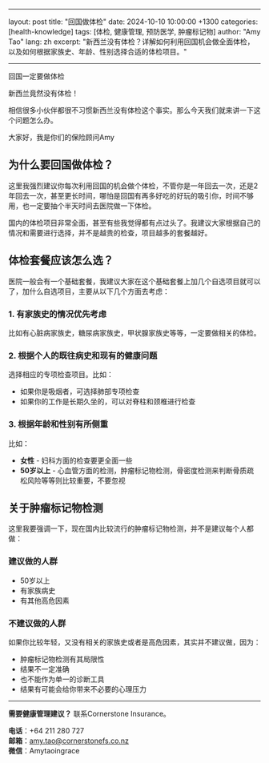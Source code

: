 
---
layout: post
title: "回国做体检"
date: 2024-10-10 10:00:00 +1300
categories: [health-knowledge]
tags: [体检, 健康管理, 预防医学, 肿瘤标记物]
author: "Amy Tao"
lang: zh
excerpt: "新西兰没有体检？详解如何利用回国机会做全面体检，以及如何根据家族史、年龄、性别选择合适的体检项目。"

---

回国一定要做体检

新西兰竟然没有体检！

相信很多小伙伴都很不习惯新西兰没有体检这个事实。那么今天我们就来讲一下这个问题怎么办。

大家好，我是你们的保险顾问Amy

## 为什么要回国做体检？

这里我强烈建议你每次利用回国的机会做个体检，不管你是一年回去一次，还是2年回去一次，甚至更长时间，哪怕是回国有再多好吃的好玩的吸引你，时间不够用，也一定要抽个半天时间去医院做一下体检。

国内的体检项目非常全面，甚至有些我觉得都有点过头了。我建议大家根据自己的情况和需要进行选择，并不是越贵的检查，项目越多的套餐越好。

## 体检套餐应该怎么选？

医院一般会有一个基础套餐，我建议大家在这个基础套餐上加几个自选项目就可以了，加什么自选项目，主要从以下几个方面去考虑：

### 1. 有家族史的情况优先考虑

比如有心脏病家族史，糖尿病家族史，甲状腺家族史等等，一定要做相关的体检。

### 2. 根据个人的既往病史和现有的健康问题

选择相应的专项检查项目。比如：
- 如果你是吸烟者，可选择肺部专项检查
- 如果你的工作是长期久坐的，可以对脊柱和颈椎进行检查

### 3. 根据年龄和性别有所侧重

比如：
- **女性** - 妇科方面的检查要更全面一些
- **50岁以上** - 心血管方面的检测，肿瘤标记物检测，骨密度检测来判断骨质疏松风险等等则比较重要，不要忽视

## 关于肿瘤标记物检测

这里我要强调一下，现在国内比较流行的肿瘤标记物检测，并不是建议每个人都做：

### 建议做的人群

- 50岁以上
- 有家族病史
- 有其他高危因素

### 不建议做的人群

如果你比较年轻，又没有相关的家族史或者是高危因素，其实并不建议做，因为：
- 肿瘤标记物检测有其局限性
- 结果不一定准确
- 也不能作为单一的诊断工具
- 结果有可能会给你带来不必要的心理压力



---

**需要健康管理建议？** 联系Cornerstone Insurance。

**电话**：+64 211 280 727  
**邮箱**：amy.tao@cornerstonefs.co.nz  
**微信**：Amytaoingrace
